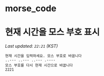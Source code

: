 # morse_code
# 현재 시간을 모스 부호 표시
<!-- MORSE_TIME_START -->
_Last updated: `22:21` (KST)_

```
현재 시간을 입력하세요. 모스 부호로 바꿉니다
..--- ..--- ..--- .----
모스 부호를 다시 현재 시간으로 바꿉니다
2221
```
<!-- MORSE_TIME_END -->
